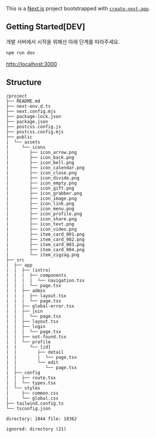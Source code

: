 This is a [Next.js](https://nextjs.org) project bootstrapped with [`create-next-app`](https://nextjs.org/docs/app/api-reference/cli/create-next-app).

## Getting Started[DEV]

개발 서버에서 시작을 위해선 아래 단계를 따라주세요.

```bash
npm run dev
```

[http://localhost:3000](http://localhost:3000)

## Structure

```
/project
├── README.md
├── next-env.d.ts
├── next.config.mjs
├── package-lock.json
├── package.json
├── postcss.config.js
├── postcss.config.mjs
├── public
|  └── assets
|     └── icons
|        ├── icon_arrow.png
|        ├── icon_back.png
|        ├── icon_bell.png
|        ├── icon_calendar.png
|        ├── icon_close.png
|        ├── icon_divide.png
|        ├── icon_empty.png
|        ├── icon_gift.png
|        ├── icon_grabber.png
|        ├── icon_image.png
|        ├── icon_link.png
|        ├── icon_menu.png
|        ├── icon_profile.png
|        ├── icon_share.png
|        ├── icon_text.png
|        ├── icon_video.png
|        ├── item_card_001.png
|        ├── item_card_002.png
|        ├── item_card_003.png
|        ├── item_card_004.png
|        └── item_zigzag.png
├── src
|  ├── app
|  |  ├── (intro)
|  |  |  ├── components
|  |  |  |  └── navigation.tsx
|  |  |  └── page.tsx
|  |  ├── admin
|  |  |  ├── layout.tsx
|  |  |  └── page.tsx
|  |  ├── global-error.tsx
|  |  ├── join
|  |  |  └── page.tsx
|  |  ├── layout.tsx
|  |  ├── login
|  |  |  └── page.tsx
|  |  ├── not-found.tsx
|  |  └── profile
|  |     └── [id]
|  |        ├── detail
|  |        |  └── page.tsx
|  |        └── edit
|  |           └── page.tsx
|  ├── config
|  |  ├── route.tsx
|  |  └── types.tsx
|  └── styles
|     ├── common.css
|     └── global.css
├── tailwind.config.ts
└── tsconfig.json

directory: 1844 file: 18362

ignored: directory (21)
```

